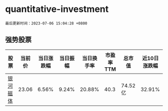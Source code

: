 # quantitative-investment

`最后更新时间：2023-07-06 15:04:28 +0800`

## 强势股票

|股票|当前价|当日涨跌幅|当日振幅|当日换手率|市盈率TTM|总市值|近10日涨跌幅|
|----|----|----|----|----|----|----|----|
|[银河磁体](https://xueqiu.com/S/SZ300127)|23.06|6.56%|9.24%|20.88%|40.3|74.52亿|32.91%|
